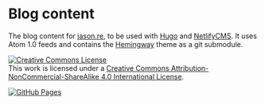 # Blog content

The blog content for [jason.re](https://jason.re), to be used with [Hugo](https://gohugo.io/) and [NetlifyCMS](https://www.netlifycms.org/). It uses Atom 1.0 feeds and contains the [Hemingway](https://github.com/jbfriedrich/hemingway/tree/hugo) theme as a git submodule.

<a rel="license" href="http://creativecommons.org/licenses/by-nc-sa/4.0/"><img alt="Creative Commons License" style="border-width:0" src="https://i.creativecommons.org/l/by-nc-sa/4.0/88x31.png" /></a><br />This work is licensed under a <a rel="license" href="http://creativecommons.org/licenses/by-nc-sa/4.0/">Creative Commons Attribution-NonCommercial-ShareAlike 4.0 International License</a>.

[![GitHub Pages](https://github.com/jbfriedrich/jason.re/actions/workflows/gh-pages.yml/badge.svg)](https://github.com/jbfriedrich/jason.re/actions/workflows/gh-pages.yml)
